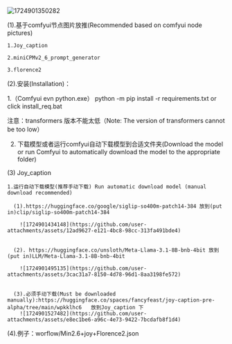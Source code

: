![1724901350282](https://github.com/user-attachments/assets/c9d9cd10-fbd6-4aeb-91b6-f2740c3998cc)

(1).基于comfyui节点图片放推(Recommended based on comfyui node pictures)

    1.Joy_caption

    2.miniCPMv2_6_prompt_generator

    3.florence2

(2).安装(Installation)：

  1.（Comfyui evn python.exe） python -m pip install -r requirements.txt or click install_req.bat

  注意：transformers 版本不能太低（Note: The version of transformers cannot be too low）

  2. 下载模型或者运行comfyui自动下载模型到合适文件夹(Download the model or run Comfyui to automatically download the model to the appropriate folder)

(3) Joy_caption

    1.运行自动下载模型(推荐手动下载) Run automatic download model (manual download recommended)

      (1).https://huggingface.co/google/siglip-so400m-patch14-384 放到(put in)clip/siglip-so400m-patch14-384

        ![1724901434148](https://github.com/user-attachments/assets/12ad9627-e121-4bc8-98cc-313fa491bde4)

    
      (2). https://huggingface.co/unsloth/Meta-Llama-3.1-8B-bnb-4bit 放到(put in)LLM/Meta-Llama-3.1-8B-bnb-4bit
      
        ![1724901495135](https://github.com/user-attachments/assets/3cac31a7-8150-4d78-96d1-8aa3198fe572)


      (3).必须手动下载(Must be downloaded manually):https://huggingface.co/spaces/fancyfeast/joy-caption-pre-alpha/tree/main/wpkklhc6   放到Joy_caption 下
        ![1724901527482](https://github.com/user-attachments/assets/e8ec1be6-a96c-4e73-9422-7bcdafb8f1d4)

(4).例子：worflow/Min2.6+joy+Florence2.json



